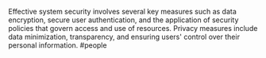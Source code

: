 Effective system security involves several key measures such as data encryption, secure user authentication, and the application of security policies that govern access and use of resources. Privacy measures include data minimization, transparency, and ensuring users' control over their personal information.
#people 